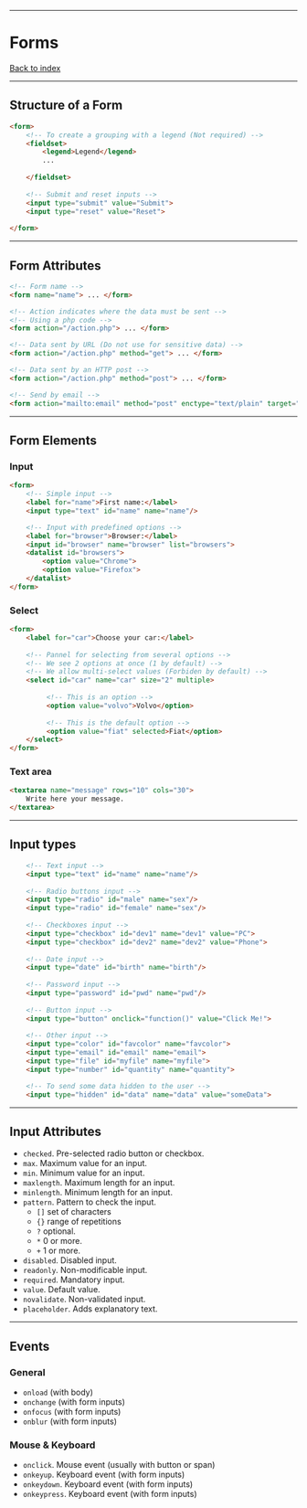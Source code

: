 
---
# Forms

[Back to index](../README.md)

---
## Structure of  a Form
```html
<form>
	<!-- To create a grouping with a legend (Not required) -->
	<fieldset>
	    <legend>Legend</legend>
		...
		
	</fieldset>
	
	<!-- Submit and reset inputs -->
	<input type="submit" value="Submit">
    <input type="reset" value="Reset">
	
</form>
```
---
## Form Attributes
```html
<!-- Form name -->
<form name="name"> ... </form>

<!-- Action indicates where the data must be sent -->
<!-- Using a php code -->
<form action="/action.php"> ... </form>

<!-- Data sent by URL (Do not use for sensitive data) -->
<form action="/action.php" method="get"> ... </form>

<!-- Data sent by an HTTP post -->
<form action="/action.php" method="post"> ... </form>

<!-- Send by email -->
<form action="mailto:email" method="post" enctype="text/plain" target="_blank"> ... </form>
```
---
## Form Elements
### Input
```html
<form>
	<!-- Simple input -->
	<label for="name">First name:</label>
	<input type="text" id="name" name="name"/>

	<!-- Input with predefined options -->
	<label for="browser">Browser:</label>
	<input id="browser" name="browser" list="browsers">  
	<datalist id="browsers">  
	    <option value="Chrome">
	    <option value="Firefox">
	</datalist>
</form>
```
### Select
```html
<form>
	<label for="car">Choose your car:</label>
	
	<!-- Pannel for selecting from several options -->
	<!-- We see 2 options at once (1 by default) -->
	<!-- We allow multi-select values (Forbiden by default) -->
	<select id="car" name="car" size="2" multiple>
	
		 <!-- This is an option -->
		 <option value="volvo">Volvo</option>
		 
		 <!-- This is the default option -->
		 <option value="fiat" selected>Fiat</option>  
	</select>
</form>
```
### Text area
```html
<textarea name="message" rows="10" cols="30">  
	Write here your message.  
</textarea>
```
---
## Input types
```html
	<!-- Text input -->
	<input type="text" id="name" name="name"/>
	
	<!-- Radio buttons input -->
	<input type="radio" id="male" name="sex"/>
	<input type="radio" id="female" name="sex"/>
	
	<!-- Checkboxes input -->
	<input type="checkbox" id="dev1" name="dev1" value="PC">
	<input type="checkbox" id="dev2" name="dev2" value="Phone">
	
	<!-- Date input -->
	<input type="date" id="birth" name="birth"/>
	
	<!-- Password input -->
	<input type="password" id="pwd" name="pwd"/>
	
	<!-- Button input -->
	<input type="button" onclick="function()" value="Click Me!">
	
	<!-- Other input -->
	<input type="color" id="favcolor" name="favcolor">
	<input type="email" id="email" name="email">
	<input type="file" id="myfile" name="myfile">
	<input type="number" id="quantity" name="quantity">

	<!-- To send some data hidden to the user -->
	<input type="hidden" id="data" name="data" value="someData">
```
---
## Input Attributes

- `checked`. Pre-selected radio button or checkbox.
- `max`.  Maximum value for an input.
- `min`. Minimum value for an input.
- `maxlength`.  Maximum length for an input.
- `minlength`.  Minimum length for an input.
- `pattern`. Pattern to check the input.
	- `[]` set of characters
	- `{}` range of repetitions
	- `?` optional.
	- `*` 0 or more.
	- `+` 1 or more.
- `disabled`. Disabled input.
- `readonly`. Non-modificable input.
- `required`. Mandatory input.
- `value`. Default value.
- `novalidate`.  Non-validated input.
- `placeholder`. Adds explanatory text.

---
## Events
### General
- `onload` (with body)
- `onchange` (with form inputs)
- `onfocus` (with form inputs)
- `onblur` (with form inputs)

### Mouse & Keyboard
- `onclick`. Mouse event (usually with button or span)
- `onkeyup`. Keyboard event (with form inputs)
- `onkeydown`. Keyboard event (with form inputs)
- `onkeypress`. Keyboard event (with form inputs)